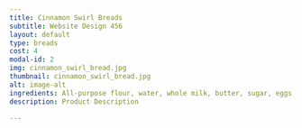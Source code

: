 ```yaml
---
title: Cinnamon Swirl Breads
subtitle: Website Design 456
layout: default
type: breads
cost: 4
modal-id: 2
img: cinnamon_swirl_bread.jpg
thumbnail: cinnamon_swirl_bread.jpg
alt: image-alt
ingredients: All-purpose flour, water, whole milk, butter, sugar, eggs, cinnamon, salt and yeast.
description: Product Description

---
```

